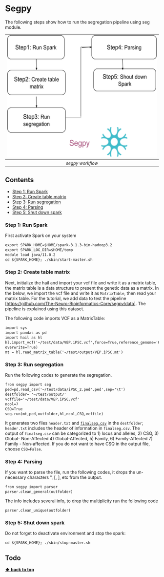 # Segpy
The following steps show how to run the segregation pipeline using seg module.

|<img src="https://raw.githubusercontent.com/neurobioinfo/segpy/main/segpy.png" width="500" height="400"/>|
|:--:|
| _segpy workflow_ |


## Contents
-  [Step 1: Run Spark](#Step-1-Run-Spark)
-  [Step 2: Create table matrix](#Step-2-Create-table-matrix)
-  [Step 3: Run segregation](#Step-3-Run-segregation)
-  [Step 4: Parsing](#Step-4-Parsing)
-  [Step 5: Shut down spark](#Step-5-Shut-down-spark)

### Step 1: Run Spark 
First activate Spark on your system 
```
export SPARK_HOME=$HOME/spark-3.1.3-bin-hadoop3.2
export SPARK_LOG_DIR=$HOME/temp
module load java/11.0.2
cd ${SPARK_HOME}; ./sbin/start-master.sh
```

### Step 2:  Create table matrix
Next, initialize the hail and import your vcf file and write it as a matrix table, the matrix table is a data structure to present the genetic data as a matrix. In the below, we import the vcf file and write it as `MatrixTable`, then read your matrix table.
For the tutorial, we add data to test the pipeline [https://github.com/The-Neuro-Bioinformatics-Core/segpy/data]. The pipeline is explained using this dataset. 

The following code imports VCF as a MatrixTable: 
```
import sys
import pandas as pd 
import hail as hl
hl.import_vcf('~/test/data/VEP.iPSC.vcf',force=True,reference_genome='GRCh38',array_elements_required=False).write('~/test/output/VEP.iPSC.mt', overwrite=True)
mt = hl.read_matrix_table('~/test/output/VEP.iPSC.mt')
```

### Step 3: Run segregation
Run the following codes to generate the segregation. 
```
from segpy import seg
ped=pd.read_csv('~/test/data/iPSC_2.ped'.ped',sep='\t')
destfolder= '~/test/output/'
vcffile='~/test/data/VEP.iPSC.vcf'
ncol=7
CSQ=True
seg.run(mt,ped,outfolder,hl,ncol,CSQ,vcffile)    
```
It generates two files `header.txt` and [`finalseg.csv`](FAQ.md) in the  `destfolder`; `header.txt`  includes the header of information in `finalseg.csv`. The  
output  of `finalseg.csv` can be categorized to  1) locus and alleles, 2) CSQ, 3) Global- Non-Affected 4) Global-Affected,  5) Family, 6) Family-Affected 7) Family - Non-affected.  If you do not want to have CSQ in the output file, choose `CSQ=False`. 

### Step 4: Parsing
If you want to parse the file, run the following codes, it drops the un-necessary characters ", [, ], etc from the output.    
```
from segpy import parser
parser.clean_general(outfolder)  
```

The info includes several info, to drop the multiplicity run the following code 
```
parser.clean_unique(outfolder)  
```

### Step 5:  Shut down spark  
Do not forget to deactivate environment and stop the spark: 
```
cd ${SPARK_HOME}; ./sbin/stop-master.sh
```


## Todo

**[⬆ back to top](#contents)**
